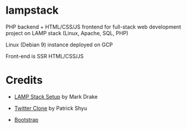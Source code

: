 # lampstack
PHP backend + HTML/CSS/JS frontend for full-stack web development project on LAMP stack (Linux, Apache, SQL, PHP)

Linux (Debian 9) instance deployed on GCP

Front-end is SSR HTML/CSS/JS 

# Credits

- [LAMP Stack Setup](https://www.digitalocean.com/community/tutorials/how-to-install-linux-apache-mariadb-php-lamp-stack-debian9) by Mark Drake

- [Twitter Clone](https://www.youtube.com/watch?v=1YXqXPWjmKk&t=73s) by Patrick Shyu

- [Bootstrap](https://getbootstrap.com/)

